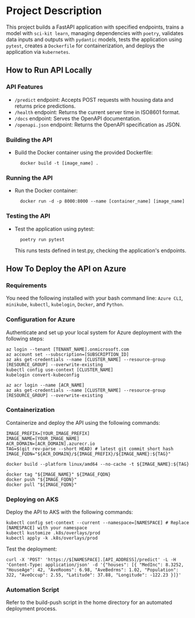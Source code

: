 # Project Description
This project builds a FastAPI application with specified endpoints, trains a model with `sci-kit learn`, managing dependencies with `poetry`, validates data inputs and outputs with `pydantic` models, tests the application using `pytest`, creates a `Dockerfile` for containerization, and deploys the application via `kubernetes`.

## How to Run API Locally

### API Features
- `/predict` endpoint: Accepts POST requests with housing data and returns price predictions.
- `/health` endpoint: Returns the current server time in ISO8601 format.
- `/docs` endpoint: Serves the OpenAPI documentation.
- `/openapi.json` endpoint: Returns the OpenAPI specification as JSON.


### Building the API
* Build the Docker container using the provided Dockerfile:
        
        docker build -t [image_name] .
        

### Running the API
* Run the Docker container:
        
        docker run -d -p 8000:8000 --name [container_name] [image_name]
        

### Testing the API

* Test the application using pytest:
        
        poetry run pytest
        
    This runs tests defined in test.py, checking the application's endpoints.


## How To Deploy the API on Azure

### Requirements
You need the following installed with your bash command line: `Azure CLI`, `minikube`, `kubectl`, `kubelogin`, `Docker`, and `Python`.

### Configuration for Azure
Authenticate and set up your local system for Azure deployment with the following steps:

```shell
az login --tenant [TENANT_NAME].onmicrosoft.com
az account set --subscription=[SUBSCRIPTION_ID]
az aks get-credentials --name [CLUSTER_NAME] --resource-group [RESOURCE_GROUP] --overwrite-existing
kubectl config use-context [CLUSTER_NAME]
kubelogin convert-kubeconfig

az acr login --name [ACR_NAME]
az aks get-credentials --name [CLUSTER_NAME] --resource-group [RESOURCE_GROUP] --overwrite-existing
```

### Containerization 
Containerize and deploy the API using the following commands:

```shell
IMAGE_PREFIX=[YOUR_IMAGE_PREFIX]
IMAGE_NAME=[YOUR_IMAGE_NAME]
ACR_DOMAIN=[ACR_DOMAIN].azurecr.io
TAG=$(git rev-parse --short HEAD) # latest git commit short hash
IMAGE_FQDN="${ACR_DOMAIN}/${IMAGE_PREFIX}/${IMAGE_NAME}:${TAG}"

docker build --platform linux/amd64 --no-cache -t ${IMAGE_NAME}:${TAG} .
docker tag "${IMAGE_NAME}" ${IMAGE_FQDN}
docker push "${IMAGE_FQDN}"
docker pull "${IMAGE_FQDN}"
```

### Deploying on AKS
Deploy the API to AKS with the following commands:

```shell
kubectl config set-context --current --namespace=[NAMESPACE] # Replace [NAMESPACE] with your namespace
kubectl kustomize .k8s/overlays/prod
kubectl apply -k .k8s/overlays/prod
```

Test the deployment:
```shell
curl -X 'POST' 'https://$[NAMESPACE].[API_ADDRESS]/predict' -L -H 'Content-Type: application/json' -d '{"houses": [{ "MedInc": 8.3252, "HouseAge": 42, "AveRooms": 6.98, "AveBedrms": 1.02, "Population": 322, "AveOccup": 2.55, "Latitude": 37.88, "Longitude": -122.23 }]}'
```

### Automation Script

Refer to the build-push script in the home directory for an automated deployment process.
